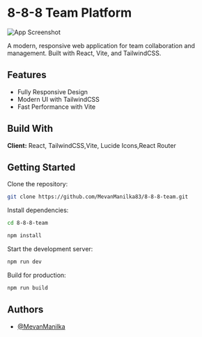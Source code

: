 # 8-8-8 Team Platform



![App Screenshot](https://github.com/user-attachments/assets/7492fce3-c008-42ff-aecd-8f78faa59396)

A modern, responsive web application for team collaboration and management. Built with React, Vite, and TailwindCSS.

## Features

- Fully Responsive Design
- Modern UI with TailwindCSS
- Fast Performance with Vite

## Build With

**Client:** React, TailwindCSS,Vite, Lucide Icons,React Router




## Getting Started

Clone the repository:

```bash
git clone https://github.com/MevanManilka83/8-8-8-team.git
```

Install dependencies:

```bash
cd 8-8-8-team

npm install
```

Start the development server:

```bash
npm run dev
```

Build for production:

```bash
npm run build
```

## Authors

- [@MevanManilka](https://github.com/MevanManilka83)
